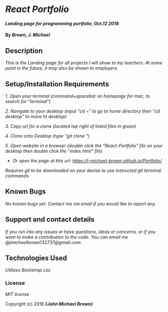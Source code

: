 # _React Portfolio_

#### _Landing page for programming portfolio, Oct.12 2018_

#### By _**Brown, J. Michael**_

## Description

_This is the Landing page for all projects I will show to my teachers. At some point in the future, it may also be shown to employers._

## Setup/Installation Requirements

 _1. Open your terminal (command+spacebar on homepage for mac, to search for "terminal")_

 _2. Navigate to your desktop (input "cd ~" to go to home directory then "cd desktop" to move to desktop)_

 _3. Copy url for a clone (located top right of listed files in green)_

 _4. Clone onto Desktop (type "git clone <url link>")_

 _5. Open website in a browser (double click the "React-Portfolio" file on your desktop then double click the "index.html" file)_

* _Or open the page at this url: https://j-michael-brown.github.io/Portfolio/_

_Requires git to be downloaded on your devise to use instructed git terminal commands._

## Known Bugs

_No known bugs yet. Contact me via email if you would like to report any._

## Support and contact details

_If you run into any issues or have questions, ideas or concerns, or if you want to make a contribution to the code. You can email me @jmichaelbrown132737@gmail.com_

## Technologies Used

_Utilizes Bootstrap.css_

### License

*MIT license*

Copyright (c) 2018 **_{John Michael Brown}_**
